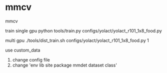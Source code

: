 # mmcv
mmcv


train
single gpu
    python tools/train.py configs/yolact/yolact_r101_1x8_food.py 

multi gpu
    ./tools/dist_train.sh configs/yolact/yolact_r101_1x8_food.py 1

use custom_data

1. change config file
2. change 'env lib site package mmdet dataset class' 
